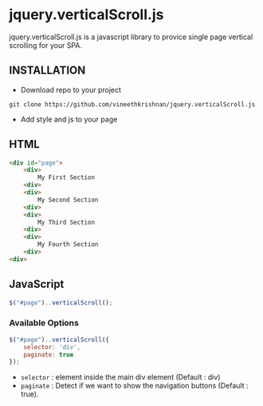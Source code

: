 # jquery.verticalScroll.js

jquery.verticalScroll.js is a javascript library to provice single page vertical scrolling for your SPA.

## INSTALLATION

- Download repo to your project

```
git clone https://github.com/vineethkrishnan/jquery.verticalScroll.js
```

- Add style and js to your page

## HTML

```html
<div id="page">
	<div>
		My First Section 
	<div>
	<div>
		My Second Section 
	<div>
	<div>
		My Third Section 
	<div>
	<div>
		My Fourth Section 
	<div>
<div>
```

## JavaScript

```js
$("#page")..verticalScroll();
```


### Available Options
```js
$("#page")..verticalScroll({
	selector: 'div',
	paginate: true
});
```

- `selector` : element inside the main div element (Default : div)
- `paginate` : Detect if we want to show the navigation buttons (Default : true).
